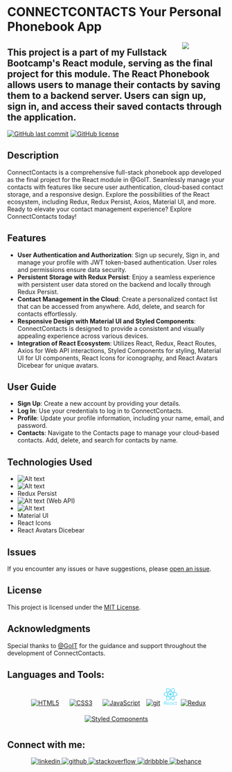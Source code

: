 # **CONNECTCONTACTS** Your Personal Phonebook App
<img align="right" src="https://media.giphy.com/media/du3J3cXyzhj75IOgvA/giphy.gif" width="100"/>

## This project is a part of my Fullstack Bootcamp's React module, serving as the final project for this module. The React Phonebook allows users to manage their contacts by saving them to a backend server. Users can sign up, sign in, and access their saved contacts through the application.

[![GitHub last commit](https://img.shields.io/github/last-commit/Alexandrbig1/phonebook-app)](https://github.com/Alexandrbig1/phonebook-app/commits/main)
[![GitHub license](https://img.shields.io/github/license/Alexandrbig1/phonebook-app)](https://github.com/Alexandrbig1/phonebook-app/blob/main/LICENSE)

## Description

ConnectContacts is a comprehensive full-stack phonebook app developed as the final project for the React module in @GoIT. Seamlessly manage your contacts with features like secure user authentication, cloud-based contact storage, and a responsive design. Explore the possibilities of the React ecosystem, including Redux, Redux Persist, Axios, Material UI, and more.
Ready to elevate your contact management experience? Explore ConnectContacts today!

## Features

- **User Authentication and Authorization**: Sign up securely, Sign in, and manage your profile with JWT token-based authentication. User roles and permissions ensure data security.
- **Persistent Storage with Redux Persist**: Enjoy a seamless experience with persistent user data stored on the backend and locally through Redux Persist.
- **Contact Management in the Cloud**: Create a personalized contact list that can be accessed from anywhere. Add, delete, and search for contacts effortlessly.
- **Responsive Design with Material UI and Styled Components**: ConnectContacts is designed to provide a consistent and visually appealing experience across various devices.
- **Integration of React Ecosystem**: Utilizes React, Redux, React Routes, Axios for Web API interactions, Styled Components for styling, Material UI for UI components, React Icons for iconography, and React Avatars Dicebear for unique avatars.

## User Guide

* **Sign Up**: Create a new account by providing your details.
* **Log In**: Use your credentials to log in to ConnectContacts.
* **Profile**: Update your profile information, including your name, email, and password.
* **Contacts**: Navigate to the Contacts page to manage your cloud-based contacts. Add, delete, and search for contacts by name.

## Technologies Used
- ![Alt text](https://img.shields.io/badge/React-61DAFB.svg?style=for-the-badge&logo=React&logoColor=black)
- ![Alt text](https://img.shields.io/badge/Redux-764ABC.svg?style=for-the-badge&logo=Redux&logoColor=white)
- Redux Persist
- ![Alt text](https://img.shields.io/badge/Axios-5A29E4.svg?style=for-the-badge&logo=Axios&logoColor=white) (Web API)
- ![Alt text](https://img.shields.io/badge/styledcomponents-DB7093.svg?style=for-the-badge&logo=styled-components&logoColor=white)
- Material UI
- React Icons
- React Avatars Dicebear

## Issues

If you encounter any issues or have suggestions, please [open an issue](https://github.com/Alexandrbig1/phonebook-app/issues).

## License

This project is licensed under the [MIT License](LICENSE).

## Acknowledgments
Special thanks to [@GoIT](https://goit.global/us/) for the guidance and support throughout the development of ConnectContacts.

## Languages and Tools:
<div align="center">  
 
<a href="https://en.wikipedia.org/wiki/HTML5" target="_blank"><img style="margin: 10px" src="https://profilinator.rishav.dev/skills-assets/html5-original-wordmark.svg" alt="HTML5" height="50" /></a>
<a href="https://www.w3schools.com/css/" target="_blank"><img style="margin: 10px" src="https://profilinator.rishav.dev/skills-assets/css3-original-wordmark.svg" alt="CSS3" height="50" /></a>
<a href="https://www.javascript.com/" target="_blank"><img style="margin: 10px" src="https://profilinator.rishav.dev/skills-assets/javascript-original.svg" alt="JavaScript" height="50" /></a>
<a href="https://git-scm.com/" target="_blank" rel="noreferrer"> <img src="https://www.vectorlogo.zone/logos/git-scm/git-scm-icon.svg" alt="git" width="40" height="40"/></a>
<a href="https://reactjs.org/" target="_blank" rel="noreferrer"> <img src="https://raw.githubusercontent.com/devicons/devicon/master/icons/react/react-original-wordmark.svg" alt="react" width="40" height="40"/></a>
<a href="https://redux.js.org/" target="_blank" rel="noreferrer"><img src="https://raw.githubusercontent.com/danielcranney/readme-generator/main/public/icons/skills/redux-colored.svg" width="36" height="36" alt="Redux" /></a>
<a href="https://styled-components.com/" target="_blank"><img style="margin: 10px" src="https://profilinator.rishav.dev/skills-assets/styled-components.png" alt="Styled Components" height="50" /></a>
</div>

## Connect with me:  
<div align="center">
<a href="https://linkedin.com/in/alex-smagin29" target="_blank">
<img src=https://img.shields.io/badge/linkedin-%231E77B5.svg?&style=for-the-badge&logo=linkedin&logoColor=white alt=linkedin style="margin-bottom: 5px;" />
</a>
<a href="https://github.com/alexandrbig1" target="_blank">
<img src=https://img.shields.io/badge/github-%2324292e.svg?&style=for-the-badge&logo=github&logoColor=white alt=github style="margin-bottom: 5px;" />
</a>
  <a href="https://stackoverflow.com/users/22484161/alex-smagin" target="_blank">
<img src=https://img.shields.io/badge/stackoverflow-%23F28032.svg?&style=for-the-badge&logo=stackoverflow&logoColor=white alt=stackoverflow style="margin-bottom: 5px;" />
</a>
<a href="https://dribbble.com/Alexandrbig1" target="_blank">
<img src=https://img.shields.io/badge/dribbble-%23E45285.svg?&style=for-the-badge&logo=dribbble&logoColor=white alt=dribbble style="margin-bottom: 5px;" />
</a>
<a href="https://www.behance.net/a1126" target="_blank">
<img src=https://img.shields.io/badge/behance-%23191919.svg?&style=for-the-badge&logo=behance&logoColor=white alt=behance style="margin-bottom: 5px;" />
</a>  
</div> 
